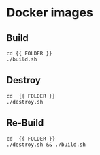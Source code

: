 # Docker images

Build
-------------
    cd {{ FOLDER }}
    ./build.sh

Destroy
-------------
    cd  {{ FOLDER }}
    ./destroy.sh

Re-Build
-------------
    cd  {{ FOLDER }}
    ./destroy.sh && ./build.sh
